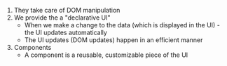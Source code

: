 1. They take care of DOM manipulation
2. We provide the a "declarative UI"
    - When we make a change to the data (which is displayed in the UI) - the UI updates automatically
    - The UI updates (DOM updates) happen in an efficient manner
3. Components
    - A component is a reusable, customizable piece of the UI
